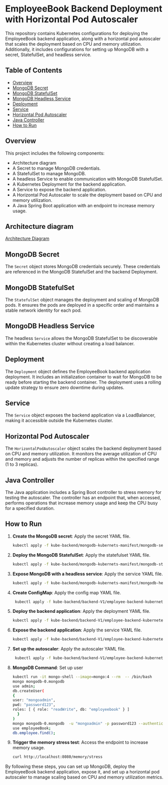 # EmployeeBook Backend Deployment with Horizontal Pod Autoscaler

This repository contains Kubernetes configurations for deploying the EmployeeBook backend application, along with a horizontal pod autoscaler that scales the deployment based on CPU and memory utilization. Additionally, it includes configurations for setting up MongoDB with a secret, StatefulSet, and headless service.

## Table of Contents

- [Overview](#overview)
- [MongoDB Secret](#mongodb-secret)
- [MongoDB StatefulSet](#mongodb-statefulset)
- [MongoDB Headless Service](#mongodb-headless-service)
- [Deployment](#deployment)
- [Service](#service)
- [Horizontal Pod Autoscaler](#horizontal-pod-autoscaler)
- [Java Controller](#java-controller)
- [How to Run](#how-to-run)

## Overview

This project includes the following components:
- Architecture diagram
- A Secret to manage MongoDB credentials.
- A StatefulSet to manage MongoDB.
- A headless Service to enable communication with MongoDB StatefulSet.
- A Kubernetes Deployment for the backend application.
- A Service to expose the backend application.
- A Horizontal Pod Autoscaler to scale the deployment based on CPU and memory utilization.
- A Java Spring Boot application with an endpoint to increase memory usage.

## Architecture diagram

[Architecture Diagram](./img/architecture.png)

## MongoDB Secret

The `Secret` object stores MongoDB credentials securely. These credentials are referenced in the MongoDB StatefulSet and the backend Deployment.

## MongoDB StatefulSet

The `StatefulSet` object manages the deployment and scaling of MongoDB pods. It ensures the pods are deployed in a specific order and maintains a stable network identity for each pod.

## MongoDB Headless Service

The headless `Service` allows the MongoDB StatefulSet to be discoverable within the Kubernetes cluster without creating a load balancer.

## Deployment

The `Deployment` object defines the EmployeeBook backend application deployment. It includes an initialization container to wait for MongoDB to be ready before starting the backend container. The deployment uses a rolling update strategy to ensure zero downtime during updates.

## Service

The `Service` object exposes the backend application via a LoadBalancer, making it accessible outside the Kubernetes cluster.

## Horizontal Pod Autoscaler

The `HorizontalPodAutoscaler` object scales the backend deployment based on CPU and memory utilization. It monitors the average utilization of CPU and memory and adjusts the number of replicas within the specified range (1 to 3 replicas).

## Java Controller

The Java application includes a Spring Boot controller to stress memory for testing the autoscaler. The controller has an endpoint that, when accessed, performs operations that increase memory usage and keep the CPU busy for a specified duration.

## How to Run

1. **Create the MongoDB secret**: Apply the secret YAML file.
    ```sh
    kubectl apply -f kube-backend/mongodb-kubernets-manifest/mongodb-secret.yaml 
    ```

2. **Deploy the MongoDB StatefulSet**: Apply the statefulset YAML file.
    ```sh
    kubectl apply -f kube-backend/mongodb-kubernets-manifest/mongodb-statuefulset.yaml
    ```

3. **Expose MongoDB with a headless service**: Apply the service YAML file.
    ```sh
    kubectl apply -f kube-backend/mongodb-kubernets-manifest/mongodb-headless-svc.yaml
    ```
    
4. **Create ConfigMap**: Apply the config map YAML file.
    ```sh
     kubectl apply -f kube-backend/backend-V1/employee-backend-kubernetes-manifests/employee-configmap.yaml
    ```
    
5. **Deploy the backend application**: Apply the deployment YAML file.
    ```sh
    kubectl apply -f kube-backend/backend-V1/employee-backend-kubernetes-manifests/employee-backend.deployment.yaml
    ```

6. **Expose the backend application**: Apply the service YAML file.
    ```sh
    kubectl apply -f kube-backend/backend-V1/employee-backend-kubernetes-manifests/employee-backend.service.yaml
    ```

7. **Set up the autoscaler**: Apply the autoscaler YAML file.
    ```sh
     kubectl apply -f kube-backend/backend-V1/employee-backend-kubernetes-manifests/employee-horizontalAutoScaler.yaml 
    ```

8. **MongoDB Command**: Set up user 
    ```sh
    kubectl run -it mongo-shell --image=mongo:4 --rm  -- /bin/bash
    mongo mongodb-0.mongodb
    use admin;
    db.createUser(
    {
    user: "mongoadmin",
    pwd: "password123",
    roles: [ { role: "readWrite", db: "employeebook" } ]
      }
    )
    mongo mongodb-0.mongodb  -u "mongoadmin" -p password123 --authenticationDatabase "admin"
    use employeeBook;
    db.employee.find();
    ```

9. **Trigger the memory stress test**: Access the endpoint to increase memory usage.
    ```sh
    curl http://localhost:8080/memory/stress
    ```

By following these steps, you can set up MongoDB, deploy the EmployeeBook backend application, expose it, and set up a horizontal pod autoscaler to manage scaling based on CPU and memory utilization metrics.
